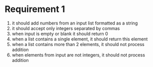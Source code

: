 # Requirement 1
 1. it should add numbers from an input list formatted as a string
 2. it should accept only integers separated by commas
 3. when input is empty or blank it should return 0
 4. when a list contains a single element, it should return this element
 5. when a list contains more than 2 elements, it should not process addition
 6. when elements from input are not integers, it should not process addition
 